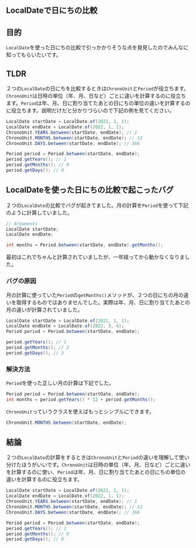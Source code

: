## LocalDateで日にちの比較

## 目的
`LocalDate`を使った日にちの比較で引っかかりそうな点を発見したのでみんなに知ってもらいたいです。

## TLDR
２つの`LocalDate`の日にちを比較するときは`ChronoUnit`と`Period`が役立ちます。`ChronoUnit`は日時の単位（年、月、日など）ごとに違いを計算するのに役立ちます。`Period`は年、月、日に割り当てたあとの日にちの単位の違いを計算するのに役立ちます。説明だけだと分かりづらいので下記の例を見てください。
```java
LocalDate startDate = LocalDate.of(2021, 1, 1);
LocalDate endDate = LocalDate.of(2022, 1, 1);
ChronoUnit.YEARS.between(startDate, endDate); // 1
ChronoUnit.MONTHS.between(startDate, endDate); // 12
ChronoUnit.DAYS.between(startDate, endDate); // 366

Period period = Period.between(startDate, endDate);
period.getYears(); // 1
period.getMonths(); // 0
period.getDays(); // 0
```

## LocalDateを使った日にちの比較で起こったバグ
２つの`LocalDate`の比較でバグが起きてました。月の計算を`Period`を使って下記のように計算していました。

```java
// Arguments
LocalDate startDate;
LocalDate endDate;

int months = Period.between(startDate, endDate).getMonths();
```

最初はこれでちゃんと計算されていましたが、一年経ってから動かなくなりました。

### バグの原因
月の計算に使っていた`Period`の`getMonths()`メソッドが、２つの日にちの月の違いを取得するものではありませんでした。実際は年、月、日に割り当てたあとの月の違いが計算されていました。
```java
LocalDate startDate = LocalDate.of(2021, 1, 1);
LocalDate endDate = LocalDate.of(2022, 3, 4);
Period period = Period.between(startDate, endDate);

period.getYears(); // 1
period.getMonths(); // 2
period.getDays(); // 3
```

### 解決方法
`Period`を使った正しい月の計算は下記でした。
```java
Period period = Period.between(startDate, endDate);
int months = period.getYears() * 12 + period.getMonths();
```

`ChronoUnit`っていうクラスを使えばもっとシンプルにできます。
```java
ChronoUnit.MONTHS.between(startDate, endDate);
```

## 結論
２つの`LocalDate`の計算をするときは`ChronoUnit`と`Period`の違いを理解して使い分けたほうがいいです。`ChronoUnit`は日時の単位（年、月、日など）ごとに違いを計算するのに使い、`Period`は年、月、日に割り当てたあとの日にちの単位の違いを計算するのに役立ちます。
```java
LocalDate startDate = LocalDate.of(2021, 1, 1);
LocalDate endDate = LocalDate.of(2022, 1, 1);
ChronoUnit.YEARS.between(startDate, endDate); // 1
ChronoUnit.MONTHS.between(startDate, endDate); // 12
ChronoUnit.DAYS.between(startDate, endDate); // 366

Period period = Period.between(startDate, endDate);
period.getYears(); // 1
period.getMonths(); // 0
period.getDays(); // 0
```